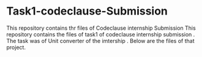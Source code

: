# Task1-codeclause-Submission
This repository contains thr files of Codeclause internship Submission 
This repository contains the files of task1 of codeclause internship submission . The task was of Unit converter of the imtership . Below are the files of that project.
